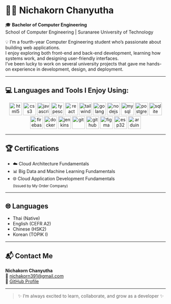 # 👩‍💻 Nichakorn Chanyutha

🎓 **Bachelor of Computer Engineering**  
School of Computer Engineering | Suranaree University of Technology  

💡 I’m a fourth-year Computer Engineering student who’s passionate about building web applications.  
I enjoy exploring both front-end and back-end development, learning how systems work, and designing user-friendly interfaces.  
I’ve been lucky to work on several university projects that gave me hands-on experience in development, design, and deployment.

---

## 💻 Languages and Tools I Enjoy Using:

<p align="center">
  <img src="https://cdn.jsdelivr.net/gh/devicons/devicon/icons/html5/html5-original.svg" height="40" alt="html5" />
  <img src="https://cdn.jsdelivr.net/gh/devicons/devicon/icons/css3/css3-original.svg" height="40" alt="css3" />
  <img src="https://cdn.jsdelivr.net/gh/devicons/devicon/icons/javascript/javascript-original.svg" height="40" alt="javascript" />
  <img src="https://cdn.jsdelivr.net/gh/devicons/devicon/icons/typescript/typescript-original.svg" height="40" alt="typescript" />
  <img src="https://cdn.jsdelivr.net/gh/devicons/devicon/icons/react/react-original.svg" height="40" alt="react" />
  <img src="https://cdn.jsdelivr.net/gh/devicons/devicon/icons/tailwindcss/tailwindcss-plain.svg" height="40" alt="tailwindcss" />
  <img src="https://cdn.jsdelivr.net/gh/devicons/devicon/icons/go/go-original.svg" height="40" alt="golang" />
  <img src="https://cdn.jsdelivr.net/gh/devicons/devicon/icons/nodejs/nodejs-original.svg" height="40" alt="nodejs" />
  <img src="https://cdn.jsdelivr.net/gh/devicons/devicon/icons/mysql/mysql-original.svg" height="40" alt="mysql" />
  <img src="https://cdn.jsdelivr.net/gh/devicons/devicon/icons/postgresql/postgresql-original.svg" height="40" alt="postgresql" />
  <img src="https://cdn.jsdelivr.net/gh/devicons/devicon/icons/sqlite/sqlite-original.svg" height="40" alt="sqlite" />
  <img src="https://cdn.jsdelivr.net/gh/devicons/devicon/icons/firebase/firebase-plain.svg" height="40" alt="firebase" />
  <img src="https://cdn.jsdelivr.net/gh/devicons/devicon/icons/docker/docker-original.svg" height="40" alt="docker" />
  <img src="https://cdn.jsdelivr.net/gh/devicons/devicon/icons/jenkins/jenkins-original.svg" height="40" alt="jenkins" />
  <img src="https://cdn.jsdelivr.net/gh/devicons/devicon/icons/git/git-original.svg" height="40" alt="git" />
  <img src="https://cdn.jsdelivr.net/gh/devicons/devicon/icons/github/github-original.svg" height="40" alt="github" />
  <img src="https://cdn.jsdelivr.net/gh/devicons/devicon/icons/figma/figma-original.svg" height="40" alt="figma" />
  <img src="https://upload.wikimedia.org/wikipedia/commons/3/3e/ESP32_Module.png" height="40" alt="esp32" />
  <img src="https://cdn.jsdelivr.net/gh/devicons/devicon/icons/arduino/arduino-original.svg" height="40" alt="arduino" />
</p>

---

## 🏆 Certifications
- ☁️ Cloud Architecture Fundamentals  
- 📊 Big Data and Machine Learning Fundamentals  
- 🌐 Cloud Application Development Fundamentals  
<sub>(Issued by My Order Company)</sub>

---

## 🌐 Languages
- Thai (Native) 
- English (CEFR A2) 
- Chinese (HSK2) 
- Korean (TOPIK I)

---

## 📬 Contact Me

**Nichakorn Chanyutha**  
📧 nichakorn391@gmail.com  
🔗 [GitHub Profile](https://github.com/Nichakorn25)

---

> ✨ I’m always excited to learn, collaborate, and grow as a developer ✨
